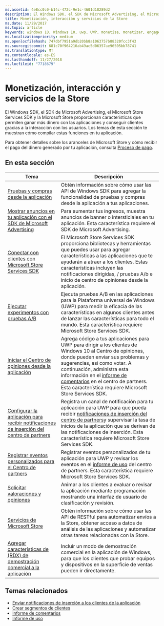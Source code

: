 ```yaml
---
ms.assetid: 4e8cc0c0-b14c-472c-9e1c-4601d10289d2
description: El Windows SDK, el SDK de Microsoft Advertising, el Microsoft Store Services SDK y la Microsoft Store proporcionan muchas características que permiten ganar más dinero con las aplicaciones y conseguir clientes gracias a la interacción con los usuarios.
title: Monetización, interacción y servicios de la Store
ms.date: 11/29/2017
ms.topic: article
keywords: windows 10, Windows 10, uwp, UWP, monetize, monetizar, engage, interactuar, promote, promover, Store services, servicios de la Store
ms.localizationpriority: medium
ms.openlocfilehash: 747dbf7951a9db20bb8a1063757b88320fcc3f43
ms.sourcegitcommit: 681c70f964210ab49ac5d06357ae96505bb78741
ms.translationtype: MT
ms.contentlocale: es-ES
ms.lasthandoff: 11/27/2018
ms.locfileid: "7718679"
---
```

# <a name="monetization-engagement-and-store-services"></a>Monetización, interacción y servicios de la Store

El Windows SDK, el SDK de Microsoft Advertising, el Microsoft Store Services SDK y la Microsoft Store proporcionan características que permiten ganar más dinero con las aplicaciones y conseguir clientes gracias a la interacción con los usuarios. Los temas de esta sección te muestran cómo compilar estas funciones en tu aplicación.

Para obtener detalles sobre los aranceles de Microsoft Store y cómo recibir el pago del dinero generado por tu aplicación, consulta [Proceso de pago](../publish/getting-paid-apps.md).

## <a name="in-this-section"></a>En esta sección

| Tema                | Descripción                 |
|--------------------|-----------------------------|
| [Pruebas y compras desde la aplicación](in-app-purchases-and-trials.md)      | Obtén información sobre cómo usar las API de Windows SDK para agregar la funcionalidad de pruebas y compras desde la aplicación a tus aplicaciones.  |
| [Mostrar anuncios en tu aplicación con el SDK de Microsoft Advertising](display-ads-in-your-app.md)      |   Para aumentar tus ingresos, muestra anuncios de banner o intersticiales en tu aplicación. Esta característica requiere el SDK de Microsoft Advertising. |
| [Conectar con clientes con Microsoft Store Services SDK](microsoft-store-services-sdk.md)      | El Microsoft Store Services SDK proporciona bibliotecas y herramientas que puedes usar para agregar características a las aplicaciones que te ayudarán a atraer a los clientes. Estas características incluyen las notificaciones dirigidas, / pruebas A/b e inicio de centro de opiniones desde la aplicación. |
| [Ejecutar experimentos con pruebas A/B](run-app-experiments-with-a-b-testing.md)      |   Ejecuta pruebas A/B en las aplicaciones para la Plataforma universal de Windows (UWP) para medir la eficacia de las características en algunos clientes antes de lanzar las características para todo el mundo. Esta característica requiere Microsoft Store Services SDK.  |
| [Iniciar el Centro de opiniones desde la aplicación](launch-feedback-hub-from-your-app.md)      |   Agrega código a tus aplicaciones para UWP para dirigir a los clientes de Windows 10 al Centro de opiniones, donde pueden enviar sus problemas y sugerencias, así como votar. A continuación, administra esta información en el [informe de comentarios](../publish/feedback-report.md) en el centro de partners. Esta característica requiere Microsoft Store Services SDK.   |
| [Configurar la aplicación para recibir notificaciones de inserción del centro de partners](configure-your-app-to-receive-dev-center-notifications.md)  |  Registra un canal de notificación para tu aplicación para UWP para que pueda recibir [notificaciones de inserción del centro de partners](../publish/send-push-notifications-to-your-apps-customers.md)y supervisar la tasa de inicios de la aplicación que se derivan de las notificaciones de inserción. Esta característica requiere Microsoft Store Services SDK.  |
| [Registrar eventos personalizados para el Centro de partners](log-custom-events-for-dev-center.md)  | Registrar eventos personalizados de tu aplicación para UWP y revisar los eventos en el [informe de uso](../publish/usage-report.md) del centro de partners. Esta característica requiere Microsoft Store Services SDK. |
| [Solicitar valoraciones y opiniones](request-ratings-and-reviews.md) |  Animar a los clientes a evaluar o revisar la aplicación mediante programación mostrando una interfaz de usuario de clasificación y revisión.  |
| [Servicios de Microsoft Store](using-windows-store-services.md)    |  Obtén información sobre cómo usar las API de RESTful para automatizar envíos a la Store, obtener acceso a datos de análisis de las aplicaciones y automatizar otras tareas relacionadas con la Store.    |
| [Agregar características de (RDX) de demostración comercial a la aplicación](retail-demo-experience.md)        |  Incluir un modo de demostración comercial en la aplicación de Windows, para que los clientes que probar equipos y dispositivos en la superficie de ventas pueden ir directamente.  |

## <a name="related-topics"></a>Temas relacionados

* [Enviar notificaciones de inserción a los clientes de la aplicación](../publish/send-push-notifications-to-your-apps-customers.md)
* [Crear segmentos de clientes](../publish/create-customer-segments.md)
* [Informe de comentarios](../publish/feedback-report.md)
* [Informe de uso](../publish/usage-report.md)
